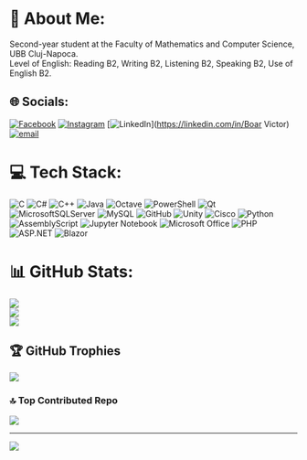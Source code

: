 # 💫 About Me:
Second-year student at the Faculty of Mathematics and Computer Science, UBB Cluj-Napoca.<br>Level of English: Reading B2, Writing B2, Listening B2, Speaking B2, Use of English B2.


## 🌐 Socials:
[![Facebook](https://img.shields.io/badge/Facebook-%231877F2.svg?logo=Facebook&logoColor=white)](https://facebook.com/https://www.facebook.com/profile.php?id=100006920314341) [![Instagram](https://img.shields.io/badge/Instagram-%23E4405F.svg?logo=Instagram&logoColor=white)](https://instagram.com/victor.boar) [![LinkedIn](https://img.shields.io/badge/LinkedIn-%230077B5.svg?logo=linkedin&logoColor=white)](https://linkedin.com/in/Boar Victor) [![email](https://img.shields.io/badge/Email-D14836?logo=gmail&logoColor=white)](mailto:rotcivraob@yahoo.com) 

# 💻 Tech Stack:
![C](https://img.shields.io/badge/c-%2300599C.svg?style=for-the-badge&logo=c&logoColor=white) 
![C#](https://img.shields.io/badge/c%23-%23239120.svg?style=for-the-badge&logo=csharp&logoColor=white) 
![C++](https://img.shields.io/badge/c++-%2300599C.svg?style=for-the-badge&logo=c%2B%2B&logoColor=white) 
![Java](https://img.shields.io/badge/java-%23ED8B00.svg?style=for-the-badge&logo=openjdk&logoColor=white) 
![Octave](https://img.shields.io/badge/OCTAVE-darkblue?style=for-the-badge&logo=octave&logoColor=fcd683) 
![PowerShell](https://img.shields.io/badge/PowerShell-%235391FE.svg?style=for-the-badge&logo=powershell&logoColor=white) 
![Qt](https://img.shields.io/badge/Qt-%23217346.svg?style=for-the-badge&logo=Qt&logoColor=white) 
![MicrosoftSQLServer](https://img.shields.io/badge/Microsoft%20SQL%20Server-CC2927?style=for-the-badge&logo=microsoft%20sql%20server&logoColor=white) 
![MySQL](https://img.shields.io/badge/mysql-4479A1.svg?style=for-the-badge&logo=mysql&logoColor=white) 
![GitHub](https://img.shields.io/badge/github-%23121011.svg?style=for-the-badge&logo=github&logoColor=white) 
![Unity](https://img.shields.io/badge/unity-%23000000.svg?style=for-the-badge&logo=unity&logoColor=white) 
![Cisco](https://img.shields.io/badge/cisco-%23049fd9.svg?style=for-the-badge&logo=cisco&logoColor=black) 
![Python](https://img.shields.io/badge/python-3670A0?style=for-the-badge&logo=python&logoColor=ffdd54) 
![AssemblyScript](https://img.shields.io/badge/assembly%20script-%23000000.svg?style=for-the-badge&logo=assemblyscript&logoColor=white) 
![Jupyter Notebook](https://img.shields.io/badge/Jupyter%20Notebook-F37626.svg?style=for-the-badge&logo=jupyter&logoColor=white)
![Microsoft Office](https://img.shields.io/badge/Microsoft_Office-D83B01?style=for-the-badge&logo=microsoft-office&logoColor=white)
![PHP](https://img.shields.io/badge/PHP-777BB4?style=for-the-badge&logo=php&logoColor=white)
![ASP.NET](https://img.shields.io/badge/ASP.NET-512BD4?style=for-the-badge&logo=dotnet&logoColor=white)
![Blazor](https://img.shields.io/badge/Blazor-512BD4?style=for-the-badge&logo=dotnet&logoColor=white)

# 📊 GitHub Stats:
![](https://github-readme-stats.vercel.app/api?username=Rotciv004&theme=blue_navy&hide_border=false&include_all_commits=true&count_private=true)<br/>
![](https://github-readme-streak-stats.herokuapp.com/?user=Rotciv004&theme=blue_navy&hide_border=false)<br/>
![](https://github-readme-stats.vercel.app/api/top-langs/?username=Rotciv004&theme=blue_navy&hide_border=false&include_all_commits=true&count_private=true&layout=compact)

## 🏆 GitHub Trophies
![](https://github-profile-trophy.vercel.app/?username=Rotciv004&theme=blue_navy&no-frame=false&no-bg=false&margin-w=4)

### 🔝 Top Contributed Repo
![](https://github-contributor-stats.vercel.app/api?username=Rotciv004&limit=5&theme=blue_navy&combine_all_yearly_contributions=true)

---
[![](https://visitcount.itsvg.in/api?id=Rotciv004&icon=4&color=0)](https://visitcount.itsvg.in)
